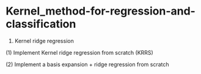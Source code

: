 # Kernel_method-for-regression-and-classification


1. Kernel ridge regression

(1) Implement Kernel ridge regression from scratch (KRRS)

(2) Implement a basis expansion + ridge regression from scratch




